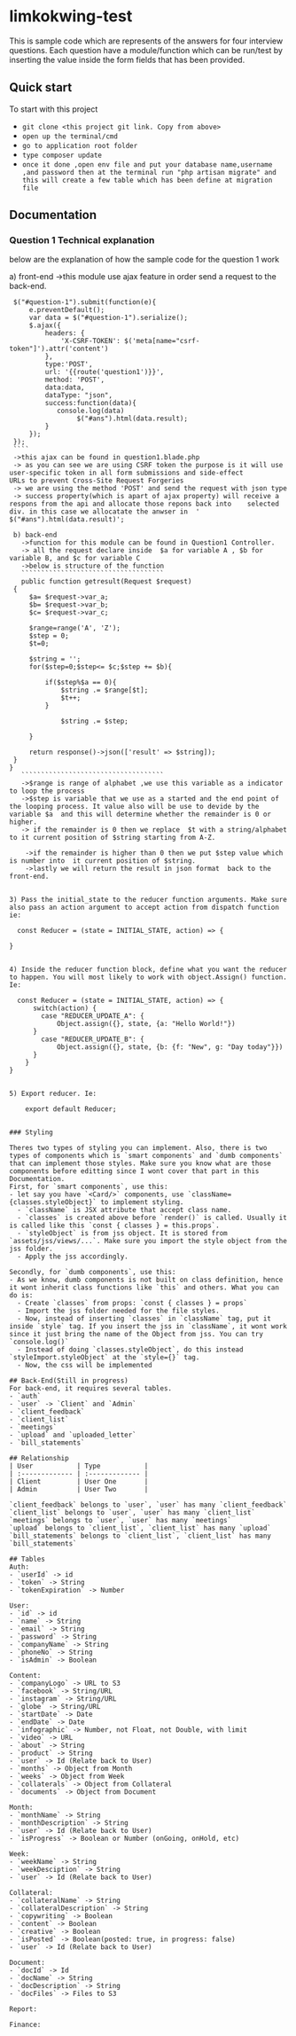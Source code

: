 # limkokwing-test
This is sample code which are represents of the answers for four interview questions. Each question have a module/function  which can be run/test by inserting the value inside the form fields  that has been provided.

## Quick start

To start with this project

- `git clone <this project git link. Copy from above>`
- `open up the terminal/cmd`
- `go to application root folder`
- `type composer update`
- `once it done ,open env file and put your database name,username ,and password then at the terminal run "php artisan migrate" and    this will create a few table which has been define at migration file ` 

## Documentation
### Question 1 Technical explanation

below are the explanation of how the sample code for the question 1 work 

a) front-end
   ->this module use ajax feature in order send a request to the back-end.
   ````
    $("#question-1").submit(function(e){
        e.preventDefault();
        var data = $("#question-1").serialize();
        $.ajax({
            headers: {
                'X-CSRF-TOKEN': $('meta[name="csrf-token"]').attr('content')
            },
            type:'POST',
            url: '{{route('question1')}}',
            method: 'POST',
            data:data,
            dataType: "json",
            success:function(data){
               console.log(data)
                    $("#ans").html(data.result);
            }
        });
    });
    ````
    ->this ajax can be found in question1.blade.php
    -> as you can see we are using CSRF token the purpose is it will use user-specific token in all form submissions and side-effect        URLs to prevent Cross-Site Request Forgeries
    -> we are using the method 'POST' and send the request with json type
    -> success property(which is apart of ajax property) will receive a respons from the api and allocate those repons back into    selected div. in this case we allocatate the anwser in  ' $("#ans").html(data.result)';
    
    b) back-end
      ->function for this module can be found in Question1 Controller.
      -> all the request declare inside  $a for variable A , $b for variable B, and $c for variable C
      ->below is structure of the function
      ````````````````````````````````````
      public function getresult(Request $request)
    {
        $a= $request->var_a;
        $b= $request->var_b;
        $c= $request->var_c;

        $range=range('A', 'Z');
        $step = 0;
        $t=0;

        $string = '';
        for($step=0;$step<= $c;$step += $b){

            if($step%$a == 0){
                $string .= $range[$t];
                $t++;
            }
           
                $string .= $step;
      
        }

        return response()->json(['result' => $string]);
    }
}
      ````````````````````````````````````
      ->$range is range of alphabet ,we use this variable as a indicator to loop the process
      ->$step is variable that we use as a started and the end point of the looping process. It value also will be use to devide by the   variable $a  and this will determine whether the remainder is 0 or higher.
      -> if the remainder is 0 then we replace  $t with a string/alphabet  to it current position of $string starting from A-Z.
      
       ->if the remainder is higher than 0 then we put $step value which is number into  it current position of $string.
       ->lastly we will return the result in json format  back to the front-end.
     

3) Pass the initial_state to the reducer function arguments. Make sure also pass an action argument to accept action from dispatch function ie:

````
      const Reducer = (state = INITIAL_STATE, action) => {

    }
````

4) Inside the reducer function block, define what you want the reducer to happen. You will most likely to work with object.Assign() function. Ie:

````
      const Reducer = (state = INITIAL_STATE, action) => {
          switch(action) {
            case "REDUCER_UPDATE_A": {
                Object.assign({}, state, {a: "Hello World!"})
          }
            case "REDUCER_UPDATE_B": {
                Object.assign({}, state, {b: {f: "New", g: "Day today"}})
          }
        }  
    }
````

5) Export reducer. Ie:

````
        export default Reducer;
````

### Styling

Theres two types of styling you can implement. Also, there is two types of components which is `smart components` and `dumb components` that can implement those styles. Make sure you know what are those components before editting since I wont cover that part in this Documentation.
First, for `smart components`, use this:
- let say you have `<Card/>` components, use `className={classes.styleObject}` to implement styling.
  - `className` is JSX attribute that accept class name.
  - `classes` is created above before `render()` is called. Usually it is called like this `const { classes } = this.props`.
  - `styleObject` is from jss object. It is stored from `assets/jss/views/...`. Make sure you import the style object from the jss folder.
  - Apply the jss accordingly.

Secondly, for `dumb components`, use this:
- As we know, dumb components is not built on class definition, hence it wont inherit class functions like `this` and others. What you can do is:
  - Create `classes` from props: `const { classes } = props`
  - Import the jss folder needed for the file styles.
  - Now, instead of inserting `classes` in `className` tag, put it inside `style` tag. If you insert the jss in `className`, it wont work since it just bring the name of the Object from jss. You can try `console.log()`
  - Instead of doing `classes.styleObject`, do this instead `styleImport.styleObject` at the `style={}` tag.
  - Now, the css will be implemented

## Back-End(Still in progress)
For back-end, it requires several tables.
- `auth`
- `user` -> `Client` and `Admin`
- `client_feedback`
- `client_list`
- `meetings`
- `upload` and `uploaded_letter`
- `bill_statements`

## Relationship
| User           | Type           |
| :------------- | :------------- |
| Client         | User One       |
| Admin          | User Two       |

`client_feedback` belongs to `user`, `user` has many `client_feedback`
`client_list` belongs to `user`, `user` has many `client_list`
`meetings` belongs to `user`, `user` has many `meetings`
`upload` belongs to `client_list`, `client_list` has many `upload`
`bill_statements` belongs to `client_list`, `client_list` has many `bill_statements`

## Tables
Auth:
- `userId` -> id
- `token` -> String
- `tokenExpiration` -> Number

User:  
- `id` -> id
- `name` -> String
- `email` -> String
- `password` -> String
- `companyName` -> String
- `phoneNo` -> String
- `isAdmin` -> Boolean

Content:
- `companyLogo` -> URL to S3
- `facebook` -> String/URL
- `instagram` -> String/URL
- `globe` -> String/URL
- `startDate` -> Date
- `endDate` -> Date
- `infographic` -> Number, not Float, not Double, with limit
- `video` -> URL
- `about` -> String
- `product` -> String
- `user` -> Id (Relate back to User)
- `months` -> Object from Month
- `weeks` -> Object from Week
- `collaterals` -> Object from Collateral
- `documents` -> Object from Document

Month:
- `monthName` -> String
- `monthDescription` -> String
- `user` -> Id (Relate back to User)
- `isProgress` -> Boolean or Number (onGoing, onHold, etc)

Week:
- `weekName` -> String
- `weekDesciption` -> String
- `user` -> Id (Relate back to User)

Collateral:
- `collateralName` -> String
- `collateralDescription` -> String
- `copywriting` -> Boolean
- `content` -> Boolean
- `creative` -> Boolean
- `isPosted` -> Boolean(posted: true, in progress: false)
- `user` -> Id (Relate back to User)

Document:
- `docId` -> Id
- `docName` -> String
- `docDescription` -> String
- `docFiles` -> Files to S3

Report:

Finance:
